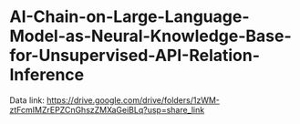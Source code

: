 # AI-Chain-on-Large-Language-Model-as-Neural-Knowledge-Base-for-Unsupervised-API-Relation-Inference
Data link: https://drive.google.com/drive/folders/1zWM-ztFcmIMZrEPZCnGhszZMXaGeiBLq?usp=share_link
